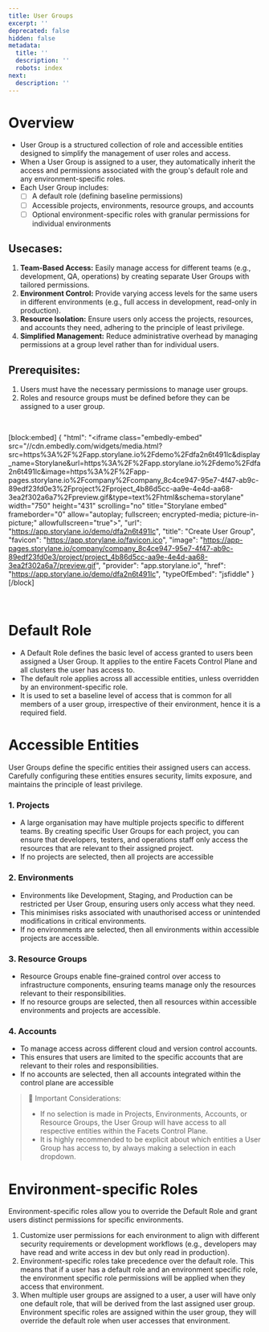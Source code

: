 ```yaml
---
title: User Groups
excerpt: ''
deprecated: false
hidden: false
metadata:
  title: ''
  description: ''
  robots: index
next:
  description: ''
---
```

# Overview

- User Group is a structured collection of role and accessible entities designed to simplify the management of user roles and access. 
- When a User Group is assigned to a user, they automatically inherit the access and permissions associated with the group's default role and any environment-specific roles.
- Each User Group includes:
  - [ ] A default role (defining baseline permissions)
  - [ ] Accessible projects, environments, resource groups, and accounts
  - [ ] Optional environment-specific roles with granular permissions for individual environments

## Usecases:

1. **Team-Based Access:** Easily manage access for different teams (e.g., development, QA, operations) by creating separate User Groups with tailored permissions.
2. **Environment Control:** Provide varying access levels for the same users in different environments (e.g., full access in development, read-only in production).
3. **Resource Isolation:** Ensure users only access the projects, resources, and accounts they need, adhering to the principle of least privilege.
4. **Simplified Management:** Reduce administrative overhead by managing permissions at a group level rather than for individual users.

## Prerequisites:

1. Users must have the necessary permissions to manage user groups.
2. Roles and resource groups must be defined before they can be assigned to a user group.

<br />

[block:embed]
{
  "html": "<iframe class=\"embedly-embed\" src=\"//cdn.embedly.com/widgets/media.html?src=https%3A%2F%2Fapp.storylane.io%2Fdemo%2Fdfa2n6t491lc&display_name=Storylane&url=https%3A%2F%2Fapp.storylane.io%2Fdemo%2Fdfa2n6t491lc&image=https%3A%2F%2Fapp-pages.storylane.io%2Fcompany%2Fcompany_8c4ce947-95e7-4f47-ab9c-89edf23fd0e3%2Fproject%2Fproject_4b86d5cc-aa9e-4e4d-aa68-3ea2f302a6a7%2Fpreview.gif&type=text%2Fhtml&schema=storylane\" width=\"750\" height=\"431\" scrolling=\"no\" title=\"Storylane embed\" frameborder=\"0\" allow=\"autoplay; fullscreen; encrypted-media; picture-in-picture;\" allowfullscreen=\"true\"></iframe>",
  "url": "https://app.storylane.io/demo/dfa2n6t491lc",
  "title": "Create User Group",
  "favicon": "https://app.storylane.io/favicon.ico",
  "image": "https://app-pages.storylane.io/company/company_8c4ce947-95e7-4f47-ab9c-89edf23fd0e3/project/project_4b86d5cc-aa9e-4e4d-aa68-3ea2f302a6a7/preview.gif",
  "provider": "app.storylane.io",
  "href": "https://app.storylane.io/demo/dfa2n6t491lc",
  "typeOfEmbed": "jsfiddle"
}
[/block]


<br />

# Default Role

- A Default Role defines the basic level of access granted to users been assigned a User Group. It applies to the entire Facets Control Plane and all clusters the user has access to.
- The default role applies across all accessible entities, unless overridden by an environment-specific role.
- It is used to set a baseline level of access that is common for all members of a user group, irrespective of their environment, hence it is a required field.

# Accessible Entities

User Groups define the specific entities their assigned users can access. Carefully configuring these entities ensures security, limits exposure, and maintains the principle of least privilege.

### 1. Projects

- A large organisation may have multiple projects specific to different teams. By creating specific User Groups for each project, you can ensure that developers, testers, and operations staff only access the resources that are relevant to their assigned project. 
- If no projects are selected, then all projects are accessible

### 2. Environments

- Environments like Development, Staging, and Production can be restricted per User Group, ensuring users only access what they need.
- This minimises risks associated with unauthorised access or unintended modifications in critical environments.
- If no environments are selected, then all environments within accessible projects are accessible.

### 3. Resource Groups

- Resource Groups enable fine-grained control over access to infrastructure components, ensuring teams manage only the resources relevant to their responsibilities.
- If no resource groups are selected, then all resources within accessible environments and projects are accessible.

### 4. Accounts

- To manage access across different cloud and version control accounts. 
- This ensures that users are limited to the specific accounts that are relevant to their roles and responsibilities.
- If no accounts are selected, then all accounts integrated within the control plane are accessible

> 📘 Important Considerations:
> 
> - If no selection is made in Projects, Environments, Accounts, or Resource Groups, the User Group will have access to all respective entities within the Facets Control Plane.
> - It is highly recommended to be explicit about which entities a User Group has access to, by always making a selection in each dropdown.

# Environment-specific Roles

Environment-specific roles allow you to override the Default Role and grant users distinct permissions for specific environments.

1. Customize user permissions for each environment to align with different security requirements or development workflows (e.g., developers may have read and write access in dev but only read in production).
2. Environment-specific roles take precedence over the default role. This means that if a user has a default role and an environment specific role, the environment specific role permissions will be applied when they access that environment.
3. When multiple user groups are assigned to a user, a user will have only one default role, that will be derived from the last assigned user group. Environment specific roles are assigned within the user group, they will override the default role when user accesses that environment.